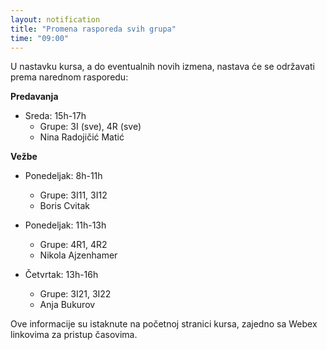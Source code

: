 ```yaml
---
layout: notification
title: "Promena rasporeda svih grupa"
time: "09:00"
---
```


U nastavku kursa, a do eventualnih novih izmena, nastava će se održavati prema narednom rasporedu:

**Predavanja**

-   Sreda: 15h-17h
    -   Grupe: 3I (sve), 4R (sve)
    -   Nina Radojičić Matić

**Vežbe**

-   Ponedeljak: 8h-11h

    -   Grupe: 3I11, 3I12
    -   Boris Cvitak

-   Ponedeljak: 11h-13h

    -   Grupe: 4R1, 4R2
    -   Nikola Ajzenhamer

-   Četvrtak: 13h-16h
    -   Grupe: 3I21, 3I22
    -   Anja Bukurov

Ove informacije su istaknute na početnoj stranici kursa, zajedno sa Webex linkovima za pristup časovima.

